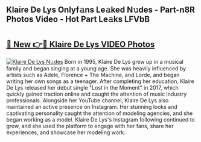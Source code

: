 ## Klaire De Lys Onlyf𝚊ns Le𝚊ked N𝚞des - Part-n8R Photos Video - Hot Part Le𝚊ks LFVbB

# <h2><a href="http://ab69779.deff.icu/?id=Klaire+De+Lys">🔗 New 👉🔴 Klaire De Lys VIDEO Photos</a></h2>

[![Klaire De Lys N𝚞des](https://i.imgur.com/rIISA9y.gif)](http://ab69779.deff.icu/?id=Klaire+De+Lys)
Born in 1995, Klaire De Lys grew up in a musical family and began singing at a young age. She was heavily influenced by artists such as Adele, Florence + The Machine, and Lorde, and began writing her own songs as a teenager. After completing her education, Klaire De Lys released her debut single "Lost in the Moment" in 2017, which quickly gained traction online and caught the attention of music industry professionals. Alongside her YouTube channel, Klaire De Lys also maintained an active presence on Instagram. Her stunning looks and captivating personality caught the attention of modeling agencies, and she began working as a model. Klaire De Lys's Instagram following continued to grow, and she used the platform to engage with her fans, share her experiences, and showcase her modeling work.
